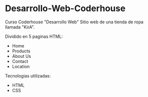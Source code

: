 # Desarrollo-Web-Coderhouse

Curso Coderhouse "Desarrollo Web"
Sitio web de una tienda de ropa llamada "KirA".

Dividido en 5 paginas HTML:

* Home
* Products
* About Us
* Contact
* Location

Tecnologias utilizadas:

* HTML
* CSS
